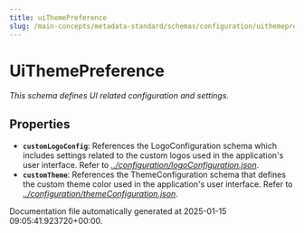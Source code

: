 ```yaml
---
title: uiThemePreference
slug: /main-concepts/metadata-standard/schemas/configuration/uithemepreference
---
```


# UiThemePreference

*This schema defines  UI related configuration and settings.*

## Properties

- **`customLogoConfig`**: References the LogoConfiguration schema which includes settings related to the custom logos used in the application's user interface. Refer to *[../configuration/logoConfiguration.json](#/configuration/logoConfiguration.json)*.
- **`customTheme`**: References the ThemeConfiguration schema that defines the custom theme color used in the application's user interface. Refer to *[../configuration/themeConfiguration.json](#/configuration/themeConfiguration.json)*.


Documentation file automatically generated at 2025-01-15 09:05:41.923720+00:00.
